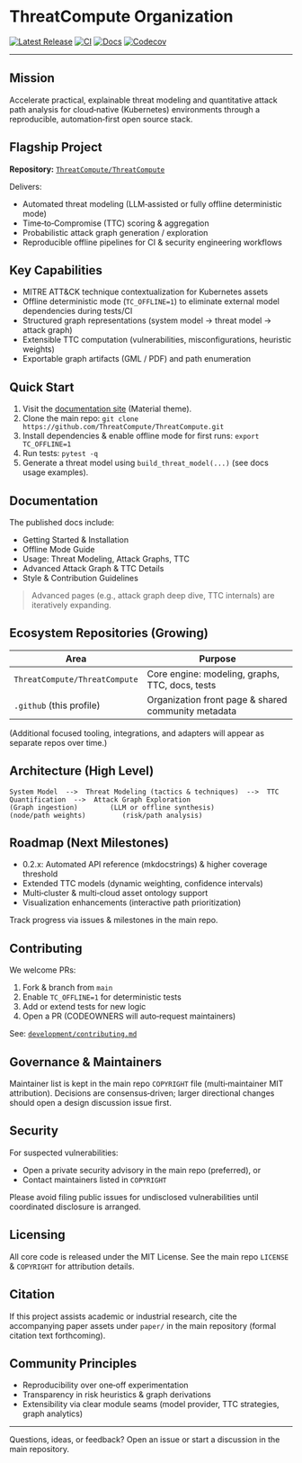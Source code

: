 # ThreatCompute Organization

[![Latest Release](https://img.shields.io/github/v/release/ThreatCompute/ThreatCompute?display_name=tag&sort=semver)](https://github.com/ThreatCompute/ThreatCompute/releases/latest)
[![CI](https://github.com/ThreatCompute/ThreatCompute/actions/workflows/ci.yaml/badge.svg)](https://github.com/ThreatCompute/ThreatCompute/actions/workflows/ci.yaml)
[![Docs](https://img.shields.io/badge/docs-site-blue)](https://threatcompute.github.io/ThreatCompute/)
[![Codecov](https://codecov.io/gh/ThreatCompute/ThreatCompute/branch/main/graph/badge.svg)](https://codecov.io/gh/ThreatCompute/ThreatCompute)

---

## Mission
Accelerate practical, explainable threat modeling and quantitative attack path analysis for cloud‑native (Kubernetes) environments through a reproducible, automation‑first open source stack.

## Flagship Project
**Repository:** [`ThreatCompute/ThreatCompute`](https://github.com/ThreatCompute/ThreatCompute)

Delivers:
- Automated threat modeling (LLM‑assisted or fully offline deterministic mode)
- Time‑to‑Compromise (TTC) scoring & aggregation
- Probabilistic attack graph generation / exploration
- Reproducible offline pipelines for CI & security engineering workflows

## Key Capabilities
- MITRE ATT&CK technique contextualization for Kubernetes assets
- Offline deterministic mode (`TC_OFFLINE=1`) to eliminate external model dependencies during tests/CI
- Structured graph representations (system model → threat model → attack graph)
- Extensible TTC computation (vulnerabilities, misconfigurations, heuristic weights)
- Exportable graph artifacts (GML / PDF) and path enumeration

## Quick Start
1. Visit the [documentation site](https://threatcompute.github.io/ThreatCompute/) (Material theme).
2. Clone the main repo: `git clone https://github.com/ThreatCompute/ThreatCompute.git`
3. Install dependencies & enable offline mode for first runs: `export TC_OFFLINE=1`
4. Run tests: `pytest -q`
5. Generate a threat model using `build_threat_model(...)` (see docs usage examples).

## Documentation
The published docs include:
- Getting Started & Installation
- Offline Mode Guide
- Usage: Threat Modeling, Attack Graphs, TTC
- Advanced Attack Graph & TTC Details
- Style & Contribution Guidelines

> Advanced pages (e.g., attack graph deep dive, TTC internals) are iteratively expanding.

## Ecosystem Repositories (Growing)
| Area | Purpose |
|------|---------|
| `ThreatCompute/ThreatCompute` | Core engine: modeling, graphs, TTC, docs, tests |
| `.github` (this profile) | Organization front page & shared community metadata |

(Additional focused tooling, integrations, and adapters will appear as separate repos over time.)

## Architecture (High Level)
```
System Model  -->  Threat Modeling (tactics & techniques)  -->  TTC Quantification  -->  Attack Graph Exploration
(Graph ingestion)        (LLM or offline synthesis)          (node/path weights)         (risk/path analysis)
```

## Roadmap (Next Milestones)
- 0.2.x: Automated API reference (mkdocstrings) & higher coverage threshold
- Extended TTC models (dynamic weighting, confidence intervals)
- Multi‑cluster & multi‑cloud asset ontology support
- Visualization enhancements (interactive path prioritization)

Track progress via issues & milestones in the main repo.

## Contributing
We welcome PRs:
1. Fork & branch from `main`
2. Enable `TC_OFFLINE=1` for deterministic tests
3. Add or extend tests for new logic
4. Open a PR (CODEOWNERS will auto‑request maintainers)

See: [`development/contributing.md`](https://github.com/ThreatCompute/ThreatCompute/blob/main/docs/development/contributing.md)

## Governance & Maintainers
Maintainer list is kept in the main repo `COPYRIGHT` file (multi‑maintainer MIT attribution). Decisions are consensus‑driven; larger directional changes should open a design discussion issue first.

## Security
For suspected vulnerabilities:
- Open a private security advisory in the main repo (preferred), or
- Contact maintainers listed in `COPYRIGHT`

Please avoid filing public issues for undisclosed vulnerabilities until coordinated disclosure is arranged.

## Licensing
All core code is released under the MIT License. See the main repo `LICENSE` & `COPYRIGHT` for attribution details.

## Citation
If this project assists academic or industrial research, cite the accompanying paper assets under `paper/` in the main repository (formal citation text forthcoming).

## Community Principles
- Reproducibility over one‑off experimentation
- Transparency in risk heuristics & graph derivations
- Extensibility via clear module seams (model provider, TTC strategies, graph analytics)

---
Questions, ideas, or feedback? Open an issue or start a discussion in the main repository.